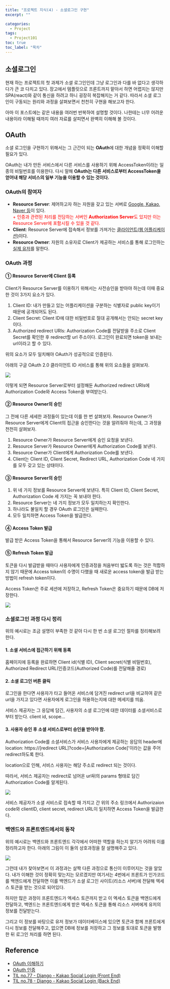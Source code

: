 ```yaml
---
title: "프로젝트 지식(4) - 소셜로그인 구현"
excerpt: ""

categories:
  - Project
tags:
  - Project101
toc: true
toc_label: "목차"
---
```


## 소셜로그인

현재 하는 프로젝트의 첫 과제가 소셜 로그인인데 그냥 로그인과 다를 바 없다고 생각하다가 큰 코 다치고 있다. 장고에서 템플릿으로 프론트까지 맡아서 하면 어렵지는 않지만 SPA(react)와 같이 통신을 하려고 하니 굉장히 복잡해지는 거 같다. 따라서 소셜 로그인이 구동되는 원리와 과정을 살펴보면서 천천히 구현을 해보고자 한다.

아마 이 포스트에는 같은 내용을 여러번 반복하여 설명할 것이다. 나한테는 너무 어려운 내용이라 이해될 때까지 여러 자료를 살피면서 완벽히 이해해 볼 것이다.

## OAuth

소셜 로그인을 구현하기 위해서는 그 근간이 되는 **OAuth**에 대한 개념을 정확히 이해할 필요가 있다.

OAuth는 내가 만든 서비스에서 다른 서비스를 사용하기 위해 AccessToken이라는 일종의 비밀번호를 이용한다. 다시 말해 **OAuth는 다른 서비스로부터 AccessToken을 얻어내 해당 서비스의 일부 기능을 이용할 수 있는 것이다.**

### OAuth의 참여자

- **Resource Server**: 제어하고자 하는 자원을 갖고 있는 서버로 <u>Google, Kakao, Naver 등</u>이 있다.   
<span style="color:red">+ 인증과 관련된 처리를 전담하는 서버인 **Authorization Server**도 있지만 이는 Resource Server에 포함시킬 수 있을 것 같다.</span>
- **Client**: Resource Server에 접속해서 정보를 가져가는 <u>클라이언트(웹 어플리케이션)</u>이다.
- **Resource Owner**: 자원의 소유자로 Client가 제공하는 서비스를 통해 로그인하는 <u>실제 유저</u>를 말한다.

### OAuth 과정

#### ① Resource Server에 Client 등록

Client가 Resource Server를 이용하기 위해서는 사전승인을 받아야 하는데 이때 중요한 것이 3가지 요소가 있다.

1. Client ID: 내가 만들고 있는 어플리케이션을 구분하는 식별자로 public key이기 때문에 공개되어도 된다.
2. Client Secret: Client ID에 대한 비밀번호로 절대 공개해서는 안되는 secret key이다.
3. Authorized redirect URIs: Authorization Code를 전달받을 주소로 Client Secret를 확인한 후 redirect할 url 주소이다. 로그인이 완료되면 token을 보내는 url이라고 할 수 있다.

위의 요소가 모두 일치해야 OAuth가 성공적으로 인증된다.

아래의 구글 OAuth 2.0 클라이언트 ID 서비스를 통해 위의 요소들을 살펴보자.

<img src="https://drive.google.com/uc?export=view&id=1Q4UVK4PVMvGh3qBbAqvS8aFgzqdWjBpj">

이렇게 되면 Resource Server로부터 설정해둔 Authorized redirect URIs에 Authorization Code와 Access Token을 부여받는다.

#### ② Resource Owner의 승인

그 전에 다른 세세한 과정들이 있는데 이를 한 번 살펴보자. Resource Owner가 Resource Server에게 Client의 접근을 승인한다는 것을 알려줘야 하는데, 그 과정을 천천히 살펴보자.

1. Resource Owner가 Resource Server에게 승인 요청을 보낸다.
2. Resource Server가 Resource Owner에게 Authorization Code를 보낸다.
3. Resource Owner가 Client에게 Authorization Code를 보낸다.
4. Client는 Client ID, Client Secret, Redirect URL, Authorization Code 네 가지를 모두 갖고 있는 상태이다.

#### ③ Resource Server의 승인

1. 위 네 가지 정보를 Resource Server에 보낸다. 특히 Client ID, Client Secret, Authorization Code 세 가지는 꼭 보내야 한다.
2. Resource Server는 네 가지 정보가 모두 일치하는지 확인한다.
3. 하나라도 불일치 할 경우 OAuth 로그인은 실패한다.
4. 모두 일치하면 Access Token을 발급한다.

#### ④ Access Token 발급

발급 받은 Access Token을 통해서 Resource Server의 기능을 이용할 수 있다.

#### ⑤ Refresh Token 발급

토큰을 다시 발급받을 때마다 사용자에게 인증과정을 처음부터 밟도록 하는 것은 적합하지 않기 때문에 Access token의 수명이 다했을 때 새로운 access token을 발급 받는 방법이 refresh token이다. 

Access Token은 주로 세션에 저장하고, Refresh Token은 중요하기 때문에 DB에 저장한다.

<img src="https://drive.google.com/uc?export=view&id=1rBT1vgtq-UKN9dfPeZwJricnIrLtdKGu">

### 소셜로그인 과정 다시 정리

위의 예시로는 조금 설명이 부족한 것 같아 다시 한 번 소셜 로그인 절차를 정리해보려 한다.

#### 1. 소셜 서비스에 접근하기 위해 동록

홈페이지에 등록을 완료하면 Client id(식별 ID), Client secret(식별 비밀번호), Authorized Redirect URL(인증코드(Authorized Code)를 전달해줄 경로)

#### 2. 소셜 로그인 버튼 클릭

로그인을 한다면 사용자가 타고 들어온 서비스에 담겨진 redirect url을 비교하여 같은 url을 가지고 있다면 사용자에게 로그인을 허용하는지에 대한 메세지를 띄움.

서비스 제공자는 그 응답에 담긴, 사용자의 소셜 로그인에 대한 데이터를 소셜서비스로 부터 받는다. client id, scope...

#### 3. 사용자 승인 후 소셜 서비스로부터 승인을 받아야 함.

Authorization Code를 소셜서비스가 서비스 사용자에게 제공하는 응답의 header에 location: https://[redirect URL]?code=[Authorization Code]'이라는 값을 주어 redirect하도록 한다.

location으로 인해, 서비스 사용자는 해당 주소로 redirect 되는 것이다.

따라서, 서비스 제공자는 redirect로 넘어온 url뒤의 params 형태로 담긴 Authorization Code를 알게된다. 

<img src="https://drive.google.com/uc?export=view&id=1Tbq2T_wLSRuGG3CYbzhHyrGAZXlqaAa9">

서비스 제공자가 소셜 서비스로 접속할 때 가지고 간 위의 주소 링크에서 Authorizaion code와 clientID, client secret, redirect URL이 일치하면 Access Token을 발급한다.

### 백엔드와 프론트엔드에서의 동작

위의 예시로는 백엔드와 프론트엔드 각각에서 어떠한 역할을 하는지 알기가 어려워 이를 정리하고자 한다. 아래의 그림이 이 둘의 상호과정을 잘 설명해주고 있다.

<img src="https://drive.google.com/uc?export=view&id=18q0U7b-5jdMevUSNgMewJVgpWQPQ3aNL">

그런데 내가 찾아보면서 이 과정과는 살짝 다른 과정으로 통신이 이루어지는 것을 알았다. 내가 이해한 것이 정확히 맞는지는 모르겠지만 여기서는 4번에서 프론트가 인가코드를 백엔드에게 전달하면 이를 백엔드가 소셜 로그인 사이트(리소스 서버)에 전달해 엑세스 토큰을 받는 것으로 되어있다.

하지만 많은 과정이 프론트엔드가 엑세스 토큰까지 받고 이 엑세스 토큰을 백엔드에게 전달하고, 백엔드는 프론트엔드에게 받은 엑세스 토큰을 통해 리소스 서버에게 유저의 정보를 전달받는다. 

그리고 이 정보를 바탕으로 유저 정보가 데이터베이스에 있으면 토큰과 함께 프론트에게 다시 정보를 전달해주고, 없으면 DB에 정보를 저장하고 그 정보를 토대로 토큰을 발행한 뒤 로그인 처리를 하면 된다. 

## Reference

- <a href="https://code4human.tistory.com/102">OAuth 이해하기</a>
- <a href="https://velog.io/@sonypark/OAuth2-%EC%9D%B8%EC%A6%9D">OAuth 인증</a>
- <a href="https://velog.io/@devzunky/TIL-no.77-Django-Kakao-Social-Login-ajk2wp1f09">TIL no.77 - Django - Kakao Social Login (Front End)</a>
- <a href="https://velog.io/@devzunky/TIL-no.78-Django-Kakao-Social-Login-Back-End-4ik2xay36a">TIL no.78 - Django - Kakao Social Login (Back End)</a>